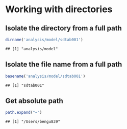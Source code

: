 
Working with directories
========================

Isolate the directory from a full path
--------------------------------------

``` r
dirname('analysis/model/sdtab001')
```

    ## [1] "analysis/model"

Isolate the file name from a full path
--------------------------------------

``` r
basename('analysis/model/sdtab001')
```

    ## [1] "sdtab001"

Get absolute path
-----------------

``` r
path.expand("~")
```

    ## [1] "/Users/bengu839"
